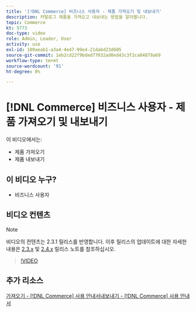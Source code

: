 ```yaml
---
title: '[!DNL Commerce] 비즈니스 사용자 - 제품 가져오기 및 내보내기'
description: 카탈로그 제품을 가져오고 내보내는 방법을 알아봅니다.
topic: Commerce
kt: 5773
doc-type: video
role: Admin, Leader, User
activity: use
exl-id: 109aeab1-a3a4-4e47-99e4-21dabd23d605
source-git-commit: 1eb2cd22f9bded77032ad0ed43c3f2ca84879a69
workflow-type: tm+mt
source-wordcount: '91'
ht-degree: 0%

---
```


# [!DNL Commerce] 비즈니스 사용자 - 제품 가져오기 및 내보내기

이 비디오에서는:

- 제품 가져오기
- 제품 내보내기

## 이 비디오 누구?

- 비즈니스 사용자

## 비디오 컨텐츠

>[!NOTE]
>
>비디오의 컨텐츠는 2.3.1 릴리스를 반영합니다. 이후 릴리스의 업데이트에 대한 자세한 내용은 [ 2.3.x](https://devdocs.magento.com/guides/v2.3/release-notes/bk-release-notes.html) 및 [2.4.x](https://devdocs.magento.com/guides/v2.4/release-notes/bk-release-notes.html) 릴리스 노트를 참조하십시오.

>[!VIDEO](https://video.tv.adobe.com/v/35958?quality=12&learn=on)

## 추가 리소스

[가져오기 -  [!DNL Commerce] 사용 ](https://docs.magento.com/user-guide/system/data-import.html)
[안내서내보내기 -  [!DNL Commerce] 사용 안내서](https://docs.magento.com/user-guide/system/data-export.html)
